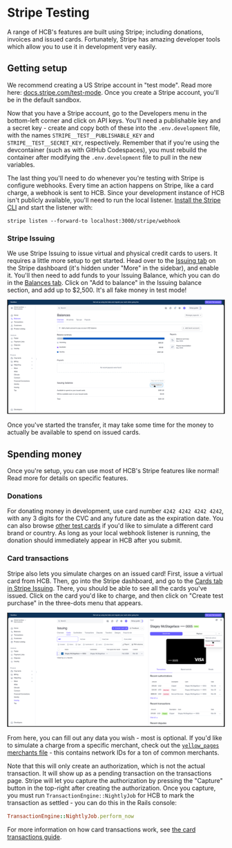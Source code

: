 # Stripe Testing

A range of HCB's features are built using Stripe; including donations, invoices and issued cards. Fortunately, Stripe has amazing developer tools which allow you to use it in development very easily.

## Getting setup

We recommend creating a US Stripe account in "test mode". Read more here: [docs.stripe.com/test-mode](https://docs.stripe.com/test-mode#test-mode). Once you create a Stripe account, you'll be in the default sandbox.

Now that you have a Stripe account, go to the Developers menu in the bottom-left corner and click on API keys. You'll need a publishable key and a secret key - create and copy both of these into the `.env.development` file, with the names `STRIPE__TEST__PUBLISHABLE_KEY` and `STRIPE__TEST__SECRET_KEY`, respectively. Remember that if you're using the devcontainer (such as with GitHub Codespaces), you must rebuild the container after modifying the `.env.development` file to pull in the new variables.

The last thing you'll need to do whenever you're testing with Stripe is configure webhooks. Every time an action happens on Stripe, like a card charge, a webhook is sent to HCB. Since your development instance of HCB isn't publicly available, you'll need to run the local listener. [Install the Stripe CLI](https://stripe.com/docs/stripe-cli#install) and start the listener with:

```
stripe listen --forward-to localhost:3000/stripe/webhook
```

### Stripe Issuing

We use Stripe Issuing to issue virtual and physical credit cards to users. It requires a little more setup to get started. Head over to the [Issuing tab](https://dashboard.stripe.com/test/issuing/overview) on the Stripe dashboard (it's hidden under "More" in the sidebar), and enable it. You'll then need to add funds to your Issuing Balance, which you can do in the [Balances tab](https://dashboard.stripe.com/test/balance/overview#issuing-summary). Click on "Add to balance" in the Issuing balance section, and add up to $2,500. It's all fake money in test mode!

![Screenshot of Issuing balance in the Stripe dashboard](./images/issuing_balance.png)

Once you've started the transfer, it may take some time for the money to actually be available to spend on issued cards.

## Spending money

Once you're setup, you can use most of HCB's Stripe features like normal! Read more for details on specific features.

### Donations

For donating money in development, use card number `4242 4242 4242 4242`, with any 3 digits for the CVC and any future date as the expiration date. You can also browse [other test cards](https://docs.stripe.com/testing?testing-method=card-numbers#cards) if you'd like to simulate a different card brand or country. As long as your local webhook listener is running, the donation should immediately appear in HCB after you submit.

### Card transactions

Stripe also lets you simulate charges on an issued card! First, issue a virtual card from HCB. Then, go into the Stripe dashboard, and go to the [Cards tab in Stripe Issuing](https://dashboard.stripe.com/test/issuing/cards). There, you should be able to see all the cards you've issued. Click on the card you'd like to charge, and then click on "Create test purchase" in the three-dots menu that appears.

![Screenshot of the test purchase button in the Stripe dashboard](./images/test_purchase.png)

From here, you can fill out any data you wish - most is optional. If you'd like to simulate a charge from a specific merchant, check out the [`yellow_pages` merchants file](https://github.com/hackclub/yellow_pages/blob/main/lib/yellow_pages/merchants.yaml) - this contains network IDs for a ton of common merchants.

Note that this will only create an authorization, which is not the actual transaction. It will show up as a pending transaction on the transactions page. Stripe will let you capture the authorization by pressing the "Capture" button in the top-right after creating the authorization. Once you capture, you must run `TransactionEngine::NightlyJob` for HCB to mark the transaction as settled - you can do this in the Rails console:
```ruby
TransactionEngine::NightlyJob.perform_now
```


For more information on how card transactions work, see [the card transactions guide](./guides/card_transactions.md).
